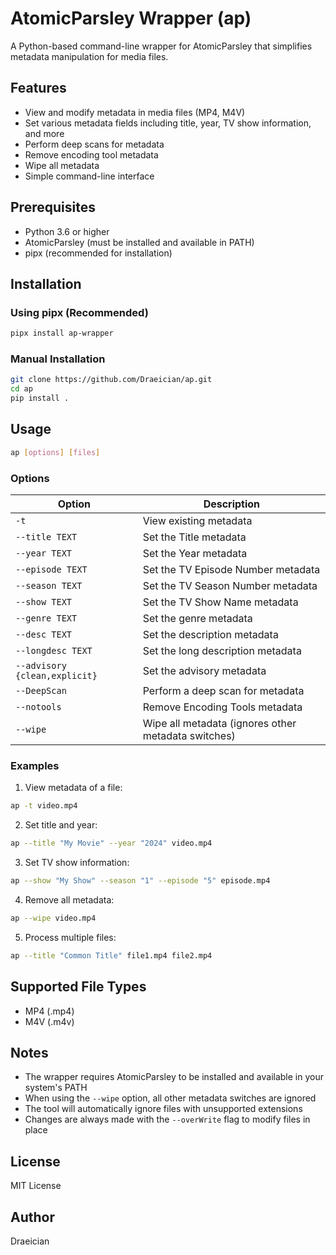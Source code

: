 # AtomicParsley Wrapper (ap)

A Python-based command-line wrapper for AtomicParsley that simplifies metadata manipulation for media files.

## Features

- View and modify metadata in media files (MP4, M4V)
- Set various metadata fields including title, year, TV show information, and more
- Perform deep scans for metadata
- Remove encoding tool metadata
- Wipe all metadata
- Simple command-line interface

## Prerequisites

- Python 3.6 or higher
- AtomicParsley (must be installed and available in PATH)
- pipx (recommended for installation)

## Installation

### Using pipx (Recommended)

```bash
pipx install ap-wrapper
```

### Manual Installation

```bash
git clone https://github.com/Draeician/ap.git
cd ap
pip install .
```

## Usage

```bash
ap [options] [files]
```

### Options

| Option | Description |
|--------|-------------|
| `-t` | View existing metadata |
| `--title TEXT` | Set the Title metadata |
| `--year TEXT` | Set the Year metadata |
| `--episode TEXT` | Set the TV Episode Number metadata |
| `--season TEXT` | Set the TV Season Number metadata |
| `--show TEXT` | Set the TV Show Name metadata |
| `--genre TEXT` | Set the genre metadata |
| `--desc TEXT` | Set the description metadata |
| `--longdesc TEXT` | Set the long description metadata |
| `--advisory {clean,explicit}` | Set the advisory metadata |
| `--DeepScan` | Perform a deep scan for metadata |
| `--notools` | Remove Encoding Tools metadata |
| `--wipe` | Wipe all metadata (ignores other metadata switches) |

### Examples

1. View metadata of a file:
```bash
ap -t video.mp4
```

2. Set title and year:
```bash
ap --title "My Movie" --year "2024" video.mp4
```

3. Set TV show information:
```bash
ap --show "My Show" --season "1" --episode "5" episode.mp4
```

4. Remove all metadata:
```bash
ap --wipe video.mp4
```

5. Process multiple files:
```bash
ap --title "Common Title" file1.mp4 file2.mp4
```

## Supported File Types

- MP4 (.mp4)
- M4V (.m4v)

## Notes

- The wrapper requires AtomicParsley to be installed and available in your system's PATH
- When using the `--wipe` option, all other metadata switches are ignored
- The tool will automatically ignore files with unsupported extensions
- Changes are always made with the `--overWrite` flag to modify files in place

## License

MIT License

## Author

Draeician
